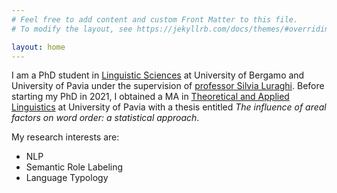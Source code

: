 ```yaml
---
# Feel free to add content and custom Front Matter to this file.
# To modify the layout, see https://jekyllrb.com/docs/themes/#overriding-theme-defaults

layout: home
---
```


I am a PhD student in [Linguistic Sciences](https://phd-sl.unibg.it/en/program) at University of Bergamo and University of Pavia under the supervision of [professor Silvia Luraghi](https://studiumanistici.unipv.it/?pagina=docenti&id=68). Before starting my PhD in 2021, I obtained a MA in [Theoretical and Applied Linguistics](https://studiumanistici.unipv.it/?pagina=p&titolo=CdLM-Linguistica-teorica) at University of Pavia with a thesis entitled *The influence of areal factors on word order: a statistical approach*.

My research interests are:
* NLP
* Semantic Role Labeling
* Language Typology
